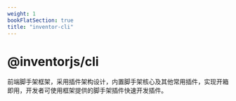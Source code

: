 ```yaml
---
weight: 1
bookFlatSection: true
title: "inventor-cli"
---
```


# @inventorjs/cli
前端脚手架框架，采用插件架构设计，内置脚手架核心及其他常用插件，实现开箱即用，开发者可使用框架提供的脚手架插件快速开发插件。
